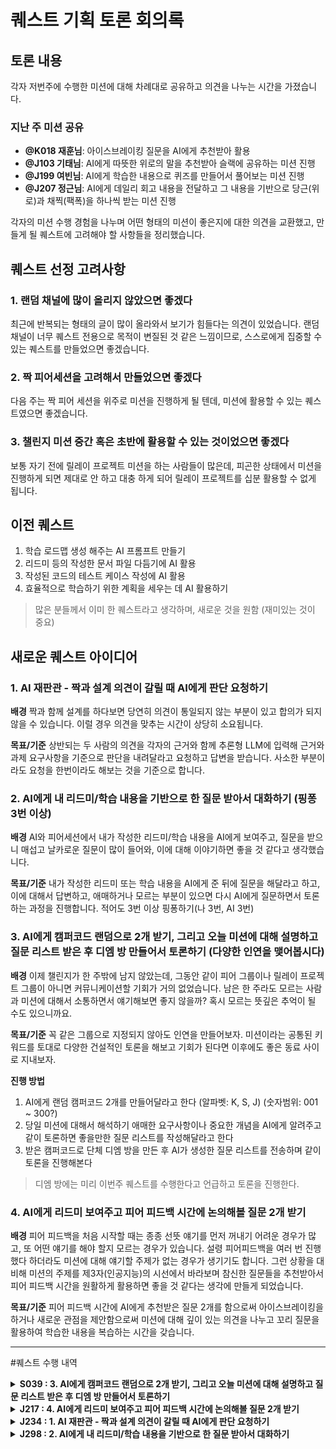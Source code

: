 # 퀘스트 기획 토론 회의록

## 토론 내용

각자 저번주에 수행한 미션에 대해 차례대로 공유하고 의견을 나누는 시간을 가졌습니다.

### 지난 주 미션 공유
- **@K018 재훈님**: 아이스브레이킹 질문을 AI에게 추천받아 활용
- **@J103 기태님**: AI에게 따뜻한 위로의 말을 추천받아 슬랙에 공유하는 미션 진행
- **@J199 여빈님**: AI에게 학습한 내용으로 퀴즈를 만들어서 풀어보는 미션 진행
- **@J207 정근님**: AI에게 데일리 회고 내용을 전달하고 그 내용을 기반으로 당근(위로)과 채찍(팩폭)을 하나씩 받는 미션 진행

각자의 미션 수행 경험을 나누며 어떤 형태의 미션이 좋은지에 대한 의견을 교환했고, 만들게 될 퀘스트에 고려해야 할 사항들을 정리했습니다.

## 퀘스트 선정 고려사항

### 1. 랜덤 채널에 많이 올리지 않았으면 좋겠다
최근에 반복되는 형태의 글이 많이 올라와서 보기가 힘들다는 의견이 있었습니다. 랜덤 채널이 너무 퀘스트 전용으로 목적이 변질된 것 같은 느낌이므로, 스스로에게 집중할 수 있는 퀘스트를 만들었으면 좋겠습니다.

### 2. 짝 피어세션을 고려해서 만들었으면 좋겠다
다음 주는 짝 피어 세션을 위주로 미션을 진행하게 될 텐데, 미션에 활용할 수 있는 퀘스트였으면 좋겠습니다.

### 3. 챌린지 미션 중간 혹은 초반에 활용할 수 있는 것이었으면 좋겠다
보통 자기 전에 릴레이 프로젝트 미션을 하는 사람들이 많은데, 피곤한 상태에서 미션을 진행하게 되면 제대로 안 하고 대충 하게 되어 릴레이 프로젝트를 십분 활용할 수 없게 됩니다.

## 이전 퀘스트

1. 학습 로드맵 생성 해주는 AI 프롬프트 만들기
2. 리드미 등의 작성한 문서 파일 다듬기에 AI 활용
3. 작성된 코드의 테스트 케이스 작성에 AI 활용
4. 효율적으로 학습하기 위한 계획을 세우는 데 AI 활용하기

> 많은 분들께서 이미 한 퀘스트라고 생각하며, 새로운 것을 원함 (재미있는 것이 중요)

## 새로운 퀘스트 아이디어

### 1. AI 재판관 - 짝과 설계 의견이 갈릴 때 AI에게 판단 요청하기

**배경**
짝과 함께 설계를 하다보면 당연히 의견이 통일되지 않는 부분이 있고 합의가 되지 않을 수 있습니다. 이럴 경우 의견을 맞추는 시간이 상당히 소요됩니다.

**목표/기준**
상반되는 두 사람의 의견을 각자의 근거와 함께 추론형 LLM에 입력해 근거와 과제 요구사항을 기준으로 판단을 내려달라고 요청하고 답변을 받습니다. 사소한 부분이라도 요청을 한번이라도 해보는 것을 기준으로 합니다.

### 2. AI에게 내 리드미/학습 내용을 기반으로 한 질문 받아서 대화하기 (핑퐁 3번 이상)

**배경**
AI와 피어세션에서 내가 작성한 리드미/학습 내용을 AI에게 보여주고, 질문을 받으니 매섭고 날카로운 질문이 많이 들어와, 이에 대해 이야기하면 좋을 것 같다고 생각했습니다.

**목표/기준**
내가 작성한 리드미 또는 학습 내용을 AI에게 준 뒤에 질문을 해달라고 하고, 이에 대해서 답변하고, 애매하거나 모르는 부분이 있으면 다시 AI에게 질문하면서 토론하는 과정을 진행합니다. 적어도 3번 이상 핑퐁하기(나 3번, AI 3번)

### 3. AI에게 캠퍼코드 랜덤으로 2개 받기, 그리고 오늘 미션에 대해 설명하고 질문 리스트 받은 후 디엠 방 만들어서 토론하기 (다양한 인연을 맺어봅시다)

**배경**
이제 챌린지가 한 주밖에 남지 않았는데, 그동안 같이 피어 그룹이나 릴레이 프로젝트 그룹이 아니면 커뮤니케이션할 기회가 거의 없었습니다. 남은 한 주라도 모르는 사람과 미션에 대해서 소통하면서 얘기해보면 좋지 않을까? 혹시 모르는 뜻깊은 추억이 될 수도 있으니까요.

**목표/기준**
꼭 같은 그룹으로 지정되지 않아도 인연을 만들어보자. 미션이라는 공통된 키워드를 토대로 다양한 건설적인 토론을 해보고 기회가 된다면 이후에도 좋은 동료 사이로 지내보자.

**진행 방법**
1. AI에게 랜덤 캠퍼코드 2개를 만들어달라고 한다 (알파벳: K, S, J) (숫자범위: 001 ~ 300?)
2. 당일 미션에 대해서 해석하기 애매한 요구사항이나 중요한 개념을 AI에게 알려주고 같이 토론하면 좋을만한 질문 리스트를 작성해달라고 한다
3. 받은 캠퍼코드로 단체 디엠 방을 만든 후 AI가 생성한 질문 리스트를 전송하며 같이 토론을 진행해본다

> 디엠 방에는 미리 이번주 퀘스트를 수행한다고 언급하고 토론을 진행한다.

### 4. AI에게 리드미 보여주고 피어 피드백 시간에 논의해볼 질문 2개 받기

**배경**
피어 피드백을 처음 시작할 때는 종종 선뜻 얘기를 먼저 꺼내기 어려운 경우가 많고, 또 어떤 얘기를 해야 할지 모르는 경우가 있습니다. 설령 피어피드백을 여러 번 진행했다 하더라도 미션에 대해 얘기할 주제가 없는 경우가 생기기도 합니다. 그런 상황을 대비해 미션의 주제를 제3자(인공지능)의 시선에서 바라보며 참신한 질문들을 추천받아서 피어 피드백 시간을 원활하게 활용하면 좋을 것 같다는 생각에 만들게 되었습니다.

**목표/기준**
피어 피드백 시간에 AI에게 추천받은 질문 2개를 함으로써 아이스브레이킹을 하거나 새로운 관점을 제안함으로써 미션에 대해 깊이 있는 의견을 나누고 꼬리 질문을 활용하여 학습한 내용을 복습하는 시간을 갖습니다.

---

#퀘스트 수행 내역 

</details>
<details>
<summary><strong>S039 : 3. AI에게 캠퍼코드 랜덤으로 2개 받기, 그리고 오늘 미션에 대해 설명하고 질문 리스트 받은 후 디엠 방 만들어서 토론하기</strong></summary>

</details>
<details>
<summary><strong>J217 : 4. AI에게 리드미 보여주고 피어 피드백 시간에 논의해볼 질문 2개 받기</strong></summary>

</details>
<details>
<summary><strong>J234 : 1. AI 재판관 - 짝과 설계 의견이 갈릴 때 AI에게 판단 요청하기</strong></summary>

</details>
<details>
<summary><strong>J298 : 2. AI에게 내 리드미/학습 내용을 기반으로 한 질문 받아서 대화하기</strong></summary>

